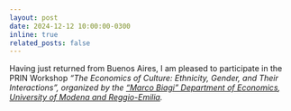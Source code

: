 ```yaml
---
layout: post
date: 2024-12-12 10:00:00-0300
inline: true
related_posts: false
---
```


Having just returned from Buenos Aires, I am pleased to participate in the PRIN Workshop <i>“The Economics of Culture: Ethnicity, Gender, and Their Interactions”<i>, organized by the <i>[“Marco Biagi” Department of Economics](https://www.economia.unimore.it/en)</i>, <i>[University of Modena and Reggio-Emilia](https://www.unimore.it/en)</i>.
